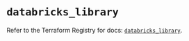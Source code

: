 # `databricks_library`

Refer to the Terraform Registry for docs: [`databricks_library`](https://registry.terraform.io/providers/databricks/databricks/1.42.0/docs/resources/library).
